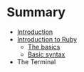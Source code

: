 # Summary

* [Introduction](README.md)
* [Introduction to Ruby](ruby/introduction_to_ruby.md)
   * [The basics](ruby/the_basics.md)
   * [Basic syntax](ruby/basic_syntax.rb)
* The Terminal

